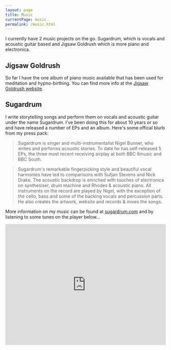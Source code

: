 ```yaml
---
layout: page
title: Music
currentPage: music
permalink: /music.html
---
```


I currently have 2 music projects on the go. Sugardrum, which is vocals and acoustic guitar based and Jigsaw Goldrush which is more piano and electronica.

## Jigsaw Goldrush
So far I have the one album of piano music available that has been used for meditation and hypno-birthing. You can find more info at the [Jigsaw Goldrush website](https://www.jigsawgoldrush.com).

## Sugardrum
I write storytelling songs and perform them on vocals and acoustic guitar under the name Sugardrum. I've been doing this for about 10 years or so and have released a number of EPs and an album. Here's some offical blurb from my press pack:

>Sugardrum is singer and multi-instrumentalist Nigel Bunner, who writes and performs acoustic stories. To date he has self-released 5 EPs, the three most recent receiving airplay at both BBC 6music and BBC South.

>Sugardrum's remarkable fingerpicking style and beautiful vocal harmonies have led to comparisons with Sufjan Stevens and Nick Drake. The acoustic backdrop is enriched with touches of electronica on synthesiser, drum machine and Rhodes & acoustic piano. All  instruments on the record are played by Nigel, with the exception of the cello, bass and some of the backing vocals and percussion parts. He also creates the artwork, website and records & mixes the songs.

More information on my music can be found at [sugardrum.com](//www.sugardrum.com/) and by listening to some tunes on the player below&#8230;

<div class="soundcloud_player"><iframe width="100%" height="380" scrolling="no" frameborder="no" src="https://w.soundcloud.com/player/?url=http%3A%2F%2Fapi.soundcloud.com%2Fplaylists%2F678398&amp;auto_play=false&amp;show_artwork=true&amp;color=A7CBCF"></iframe></div>
							
